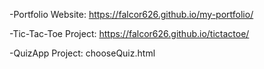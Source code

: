 -Portfolio Website: https://falcor626.github.io/my-portfolio/

-Tic-Tac-Toe Project: https://falcor626.github.io/tictactoe/

-QuizApp Project: chooseQuiz.html
